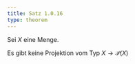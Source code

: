 ```yaml
---
title: Satz 1.0.16
type: theorem
---
```


Sei $X$ eine Menge.

Es gibt keine Projektion vom Typ $X \to \mathcal{P}(X)$